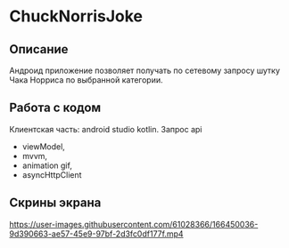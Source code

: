 # ChuckNorrisJoke

## Описание 
Андроид приложение позволяет получать по сетевому запросу шутку Чака Норриса по выбранной категории.

## Работа с кодом 
Клиентская часть: android studio kotlin. Запрос api

- viewModel,<br/>
- mvvm, <br/>
- animation gif,<br/>
- asyncHttpClient<br/>

## Скрины экрана 

https://user-images.githubusercontent.com/61028366/166450036-9d390663-ae57-45e9-97bf-2d3fc0df177f.mp4
